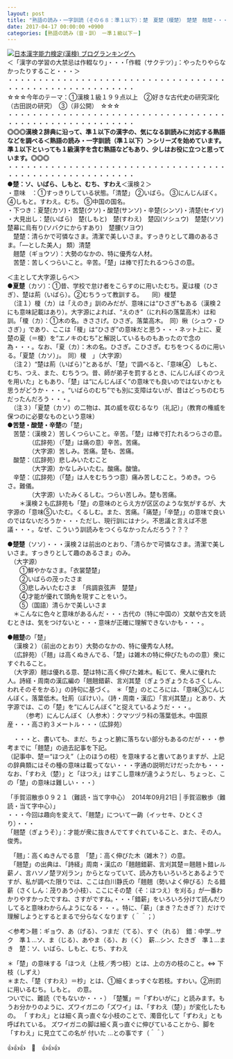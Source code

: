 ```yaml
---
layout: post
title: "熟語の読み・一字訓読（その６８：準１以下）：楚　夏楚（榎楚）　楚楚　翹楚・・・"
date: 2017-04-17 00:00:00 +0900
categories: [熟語の読み（音・訓）　ー準１級以下－]
---
```


[![](/syuusyuu9701/assets/images/熟語の読み・一字訓読（その６８：準１以下）：楚-夏楚（榎楚）-楚楚-翹楚・・・-br_c_3028_1.gif)](http://blog.with2.net/link.php?1659096:3028 "日本漢字能力検定(漢検) ブログランキングへ")[日本漢字能力検定(漢検) ブログランキングへ](http://blog.with2.net/link.php?1659096:3028)  
＜「漢字の学習の大禁忌は作輟なり」・・・「作輟（サクテツ）」：やったりやらなかったりすること・・・＞  
・・・・・・・・・・・・・・・・・・・・・・・・・・・・・・・・・・・・・・・・・・・・・・・・・・・・・・・・・  
☆☆☆今年のテーマ：①漢検１級１９９点以上　②好きな古代史の研究深化（古田説の研究）　③（非公開）　☆☆☆　　  
・・・・・・・・・・・・・・・・・・・・・・・・・・・・・・・・・・・・・・・・・・・・・・・・・・・・・・・・・  
**◎◎◎漢検２辞典に沿って、準１以下の漢字の、気になる訓読みに対応する熟語などを調べる＜熟語の読み・一字訓読（準１以下）＞シリーズを始めています。準１以下といっても１級漢字を含む熟語などもあり、少しはお役に立つと思っています。◎◎◎**  
・・・・・・・・・・・・・・・・・・・・・・・・・・・・・・・・・・・・・・・・・・・・・・・・・・・・・・・・・  
**●楚：ソ、いばら、しもと、むち、すわえ**＜漢検２＞  
・意味　：①すっきりしている状態。「清楚」 ②いばら。 ③にんじんぼく。 ④しもと。すわえ。むち。 ⑤中国の国名。  
・下つき：夏楚(カソ)・苦楚(クソ)・酸楚(サンソ)・辛楚(シンソ)・清楚(セイソ)  
・大見出し：楚(いばら)　楚(しもと)　楚(すわえ)　楚囚(ソシュウ)　楚楚(ソソ)　楚幕に烏有り(ソバクにからすあり)　楚腰(ソヨウ)  
　楚楚：清らかで可憐なさま。清潔で美しいさま。すっきりとして趣のあるさま。「―とした美人」 類）清楚  
　翹楚（ギョウソ）：大勢のなかの、特に優秀な人材。  
　苦楚：苦しくつらいこと。辛苦。「楚」は棒で打たれるつらさの意。  
  
＜主として大字源しらべ＞  
**●夏楚**（カソ）：①昔、学校で怠け者をこらすのに用いたむち。夏は榎（ひさぎ）、楚は荊（いばら）。②むちうって教訓する。　　同）榎楚  
　（注１）榎（カ）は「えのき」訓のみだが、意味には“ひさぎ”もある（漢検２にも意味記載はあり）。大字源によれば、“えのき”（にれ科の落葉高木）は和訓。「榎（カ）：①木の名。きささげ。ひさぎ。落葉高木。　同）楸（シュウ・ひさぎ）」であり、ここは「榎」は“ひさぎ”の意味だと思う・・・ネット上に、夏楚の夏（＝榎）を“エノキのむち”と解説しているものもあったので念の為・・・。なお、「夏（カ）：木の名。ひさぎ。こひさぎ。むちをつくるのに用いる。「夏楚（カソ）」。　同）榎　」（大字源）  
　（注２）“楚は荊（いばら）”とあるが、「楚」で調べると、「意味④　しもと、むち、つえ、また、むちうつ。昔、師が弟子を罰するとき、にんじんぼくのつえを用いた」ともあり、「楚」は“にんじんぼく”の意味でも良いのではないかとも思うがどうか・・・。“いばらのむち”でも別に支障はないが、昔はどっちのむちだったんだろう・・・。  
　（注３）「夏楚（カソ）の二物は、其の威を収むるなり（礼記）」（教育の権威を保つのに必要なものという意味）  
**●苦楚・酸楚・辛楚**の「楚」  
　苦楚：（漢検２）苦しくつらいこと。辛苦。「楚」は棒で打たれるつらさの意。  
　　　　（広辞苑）（「楚」は痛の意）辛苦。苦痛。  
　　　　（大字源）苦しみ。苦痛。楚も、苦痛。  
　酸楚：（広辞苑）悲しみいたむこと  
　　　　（大字源）かなしみいたむ。酸痛。酸愴。  
　辛楚：（広辞苑）（「楚」は人をむちうつ意）痛み苦しむこと。うめき。つらさ。難儀。  
　　　　（大字源）いたみくるしむ。つらい苦しみ。楚も苦痛。  
　　＊漢検２も広辞苑も「楚」の意味のとらえ方が区区のような気がするが、大字源の「意味⑤いたむ。くるしむ。また、苦痛。「痛楚」「辛楚」」の意味で良いのではないだろうか・・・ただし、現行訓にはナシ。不思議と言えば不思議・・・。なぜ、こういう訓読みをつくらなかったんだろう？？？  
  
**●楚楚**（ソソ）・・・漢検２は前出のとおり、「清らかで可憐なさま。清潔で美しいさま。すっきりとして趣のあるさま」のみ。  
　（大字源）  
　　①鮮やかなさま。「衣裳楚楚」  
　　②いばらの茂ったさま  
　　③悲しみいたむさま　「呉調哀弦声　楚楚」  
　　④才能が優れて頭角を現すことをいう。  
　　⑤（国語）清らかで美しいさま　　　  
　＊こんなに色々と意味があるんだ・・・古代の（特に中国の）文献や古文を読むときは、気をつけないと・・・意味が正確に理解できないかも・・・。  
  
**●翹楚**の「楚」  
　（漢検２）（前出のとおり）大勢のなかの、特に優秀な人材。  
　（広辞苑）（「翹」は高くぬきんでる、「楚」は雑木の特に伸びたものの意）衆にすぐれること。  
　（大字源）翹は優れる意、楚は特に高く伸びた雑木。転じて、衆人に優れた人。詩経・周南の漢広編の「翹翹錯薪、言刈其楚（ぎょうぎょうたるさくしん、われそのそをかる）」の詩句に基づく。　＊「楚」のところには、「意味③にんじんぼく。落葉低木。牡荊（ぼけい）。（詩・周南・漢広）「言刈其楚」」とあり、大字源では、この「楚」を“にんじんぼく”と捉えているようだ・・・。  
　　　（参考）にんじんぼく（人参木）：クマツヅラ科の落葉低木。中国原産・・・高さ約３メートル・・・（広辞苑）  
  
　・・・と、書いても、まだ、ちょっと腑に落ちない部分もあるのだが・・・参考までに「翹楚」の過去記事を下記。  
（記事中、楚＝“ほつえ”（上のほうの枝）を意味すると書いてありますが、上記の辞典類にはその種の意味は載ってない・・・字通の説明だけだったかも・・・なお、「すわえ（楚）」と「ほつえ」はすこし意味が違うようだし、ちょっと、この「楚」の意味は難しい・・・）  
  
「手賀沼散歩０９２１（難読・当て字中心）　2014年09月21日 | 手賀沼散歩（難読・当て字中心）」  
・・・今回は趣向を変えて、「翹楚」について一齣（イッセキ、ひとくさり）・・・  
「翹楚（ぎょうそ）」：才能が衆に抜きんでてすぐれていること、また、その人。俊秀。  
  
　「翹」：高くぬきんでる意　「楚」：高く伸びた木（雑木？）の意。  
　「翹楚」の出典は、「詩経」周南・漢広の「翹翹錯薪、言刈其楚＝翹翹ト錯レル薪ノ、言ハソノ楚ヲ刈ラン」からとなっていて、読み方もいろいろとあるようですが、私が調べた限りでは、ここは白川静氏の「翹翹（勢いよく伸びる）たる錯薪（さくしん：茂りあう小枝）、ここにその楚（そ：ほつえ）を刈る」が一番わかりやすかったですね、さすがですね。・・・「錯薪」をいろいろ分けて読んだりしてると意味わからんようになる・・・。特に、「薪」（まき？たきぎ？）だけで理解しようとするとまるで分らなくなります（＾＾；）  
  
＜参考＞翹：ギョウ、あ（げる）、つまだ（てる）、すぐ（れる）　錯：中学…サク　準１…ソ、ま（じる）、あやま（る）、お（く）　薪…シン、たきぎ　準１…まき　楚：ソ、いばら、しもと、むち、すわえ  
  
＊「楚」の意味する「ほつえ（上枝／秀つ枝）とは、上の方の枝のこと。⇔ 下枝（しずえ）  
＊また、「楚（すわえ）＝杪」とは、①細くまっすぐな若枝。すわい。②刑罰に用いるむち。しもと。　の意。  
ついでに、難読（でもないか・・・）　「楚蟹」＝「ずわいがに」と読みます。もうお分かりのように、ズワイガニの「ズワイ」は、「すわえ（楚）」が変化したもの。 「 すわえ」とは細く真っ直ぐな小枝のことで、濁音化して「ずわえ」とも呼ばれている。 ズワイガニの脚は細く真っ直ぐに伸びていることから、脚を「すわえ」に見立てこの名が 付いた ...との事です（＾＾）  
  
👍👍👍　🐔　👍👍👍  